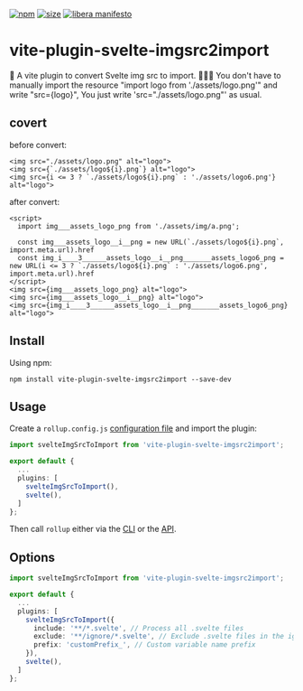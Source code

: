 [npm]: https://img.shields.io/npm/v/vite-plugin-svelte-imgsrc2import
[npm-url]: https://www.npmjs.com/package/vite-plugin-svelte-imgsrc2import
[size]: https://packagephobia.now.sh/badge?p=vite-plugin-svelte-imgsrc2import
[size-url]: https://packagephobia.now.sh/result?p=vite-plugin-svelte-imgsrc2import

[![npm][npm]][npm-url]
[![size][size]][size-url]
[![libera manifesto](https://img.shields.io/badge/libera-manifesto-lightgrey.svg)](https://liberamanifesto.com)

# vite-plugin-svelte-imgsrc2import

🍣 A vite plugin to convert Svelte img src to import. 
🚀🚀🚀 You don't have to manually import the resource "import logo from './assets/logo.png'" and write "src={logo}", You just write 'src="./assets/logo.png"' as usual.

## covert
before convert:
```svelte
<img src="./assets/logo.png" alt="logo">
<img src={`./assets/logo${i}.png`} alt="logo">
<img src={i <= 3 ? `./assets/logo${i}.png` : './assets/logo6.png'} alt="logo">
```
after convert:
```svelte
<script>
  import img___assets_logo_png from './assets/img/a.png';

  const img___assets_logo__i__png = new URL(`./assets/logo${i}.png`, import.meta.url).href
  const img_i____3______assets_logo__i__png_______assets_logo6_png = new URL(i <= 3 ? `./assets/logo${i}.png` : './assets/logo6.png', import.meta.url).href
</script>
<img src={img___assets_logo_png} alt="logo">
<img src={img___assets_logo__i__png} alt="logo">
<img src={img_i____3______assets_logo__i__png_______assets_logo6_png} alt="logo">
```

## Install

Using npm:

```console
npm install vite-plugin-svelte-imgsrc2import --save-dev
```

## Usage

Create a `rollup.config.js` [configuration file](https://www.rollupjs.org/guide/en/#configuration-files) and import the plugin:

```typescript
import svelteImgSrcToImport from 'vite-plugin-svelte-imgsrc2import';

export default {
  ...
  plugins: [
    svelteImgSrcToImport(),
    svelte(),
  ]
};
```

Then call `rollup` either via the [CLI](https://www.rollupjs.org/guide/en/#command-line-reference) or the [API](https://www.rollupjs.org/guide/en/#javascript-api).

## Options

```typescript
import svelteImgSrcToImport from 'vite-plugin-svelte-imgsrc2import';

export default {
  ...
  plugins: [
    svelteImgSrcToImport({
      include: '**/*.svelte', // Process all .svelte files
      exclude: '**/ignore/*.svelte', // Exclude .svelte files in the ignore directory
      prefix: 'customPrefix_', // Custom variable name prefix
    }),
    svelte(),
  ]
};
```

<!-- ## Meta

[CONTRIBUTING](/.github/CONTRIBUTING.md)

[LICENSE (MIT)](/LICENSE) -->
